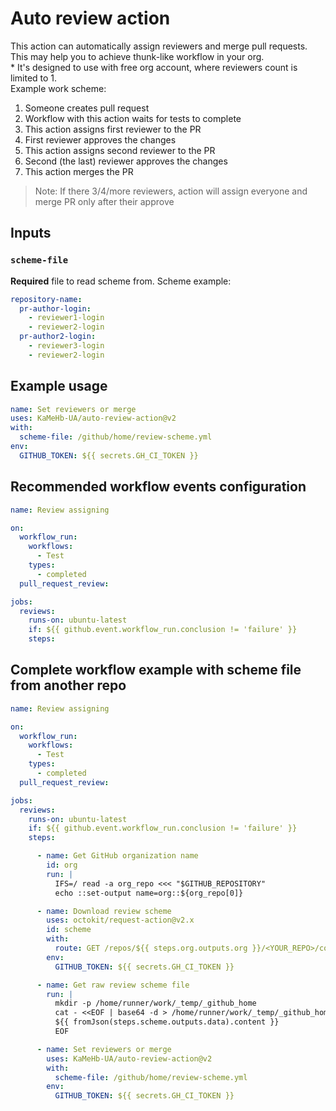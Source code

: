 # Auto review action

This action can automatically assign reviewers and merge pull requests. This may help you to achieve thunk-like workflow in your org.  
\* It's designed to use with free org account, where reviewers count is limited to 1.  
Example work scheme:
1. Someone creates pull request
1. Workflow with this action waits for tests to complete
1. This action assigns first reviewer to the PR
1. First reviewer approves the changes
1. This action assigns second reviewer to the PR
1. Second (the last) reviewer approves the changes
1. This action merges the PR

> Note: If there 3/4/more reviewers, action will assign everyone and merge PR only after their approve

## Inputs

### `scheme-file`

**Required** file to read scheme from. Scheme example:

```yml
repository-name:
  pr-author-login:
    - reviewer1-login
    - reviewer2-login
  pr-author2-login:
    - reviewer3-login
    - reviewer2-login
```

## Example usage

```yaml
name: Set reviewers or merge
uses: KaMeHb-UA/auto-review-action@v2
with:
  scheme-file: /github/home/review-scheme.yml
env:
  GITHUB_TOKEN: ${{ secrets.GH_CI_TOKEN }}
```

## Recommended workflow events configuration

```yml
name: Review assigning

on:
  workflow_run:
    workflows:
      - Test
    types:
      - completed
  pull_request_review:

jobs:
  reviews:
    runs-on: ubuntu-latest
    if: ${{ github.event.workflow_run.conclusion != 'failure' }}
    steps:
```

## Complete workflow example with scheme file from another repo

```yml
name: Review assigning

on:
  workflow_run:
    workflows:
      - Test
    types:
      - completed
  pull_request_review:

jobs:
  reviews:
    runs-on: ubuntu-latest
    if: ${{ github.event.workflow_run.conclusion != 'failure' }}
    steps:

      - name: Get GitHub organization name
        id: org
        run: |
          IFS=/ read -a org_repo <<< "$GITHUB_REPOSITORY"
          echo ::set-output name=org::${org_repo[0]}

      - name: Download review scheme
        uses: octokit/request-action@v2.x
        id: scheme
        with:
          route: GET /repos/${{ steps.org.outputs.org }}/<YOUR_REPO>/contents/review-scheme.yml
        env:
          GITHUB_TOKEN: ${{ secrets.GH_CI_TOKEN }}

      - name: Get raw review scheme file
        run: |
          mkdir -p /home/runner/work/_temp/_github_home
          cat - <<EOF | base64 -d > /home/runner/work/_temp/_github_home/review-scheme.yml
          ${{ fromJson(steps.scheme.outputs.data).content }}
          EOF

      - name: Set reviewers or merge
        uses: KaMeHb-UA/auto-review-action@v2
        with:
          scheme-file: /github/home/review-scheme.yml
        env:
          GITHUB_TOKEN: ${{ secrets.GH_CI_TOKEN }}
```
